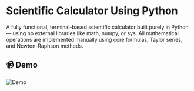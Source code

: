 # Scientific Calculator Using Python
A fully functional, terminal-based scientific calculator built purely in Python — using no external libraries like math, numpy, or sys. 
All mathematical operations are implemented manually using core formulas, Taylor series, and Newton-Raphson methods.

## 📹 Demo

![Demo](Media/2025-08-0622-00-28-ezgif.com-video-to-gif-converter.gif)

